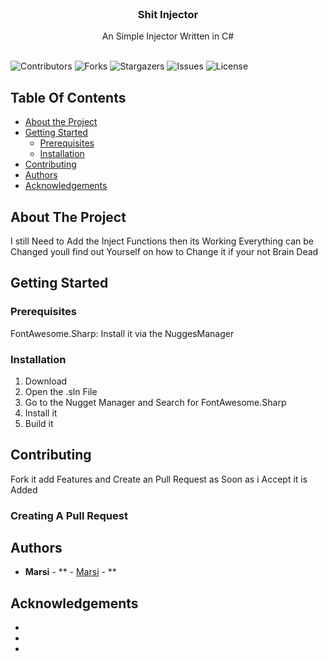 <br/>
<p align="center">
  <h3 align="center">Shit Injector</h3>

  <p align="center">
    An Simple Injector Written in C#
    <br/>
    <br/>
  </p>
</p>

![Contributors](https://img.shields.io/github/contributors/Marsi591/shitinjector?color=dark-green) ![Forks](https://img.shields.io/github/forks/Marsi591/shitinjector?style=social) ![Stargazers](https://img.shields.io/github/stars/Marsi591/shitinjector?style=social) ![Issues](https://img.shields.io/github/issues/Marsi591/shitinjector) ![License](https://img.shields.io/github/license/Marsi591/shitinjector) 

## Table Of Contents

* [About the Project](#about-the-project)
* [Getting Started](#getting-started)
  * [Prerequisites](#prerequisites)
  * [Installation](#installation)
* [Contributing](#contributing)
* [Authors](#authors)
* [Acknowledgements](#acknowledgements)

## About The Project

I still Need to Add the Inject Functions then its Working Everything can be Changed youll find out Yourself on how to Change it if your not Brain Dead

## Getting Started


### Prerequisites

FontAwesome.Sharp: Install it via the NuggesManager 

### Installation

1. Download 
2. Open the .sln File
3. Go to the Nugget Manager and Search for FontAwesome.Sharp
4. Install it
5. Build it


## Contributing

Fork it add Features and Create an Pull Request as Soon as i Accept it is Added

### Creating A Pull Request



## Authors

* **Marsi** - ** - [Marsi]() - **

## Acknowledgements

* []()
* []()
* []()

